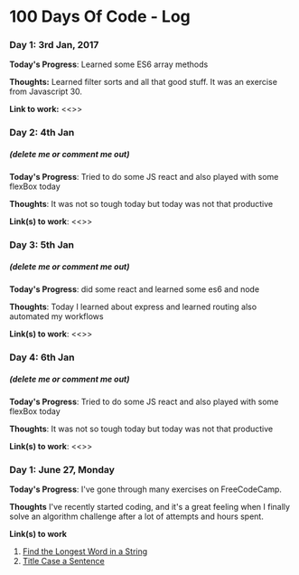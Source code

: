 # 100 Days Of Code - Log

### Day 1: 3rd Jan, 2017 

**Today's Progress**: Learned some ES6 array methods 

**Thoughts:** Learned filter sorts and all that good stuff. It was an exercise from Javascript 30.

**Link to work:** <<>>

### Day 2: 4th Jan 
##### (delete me or comment me out)

**Today's Progress**: Tried to do some JS react and also played with some flexBox today 

**Thoughts**: It was not so tough today but today was not that productive

**Link(s) to work**: <<>>

### Day 3: 5th Jan 
##### (delete me or comment me out)

**Today's Progress**: did some react and learned some es6 and node

**Thoughts**: Today I learned about express and learned routing also automated my workflows

**Link(s) to work**: <<>>

### Day 4: 6th Jan 
##### (delete me or comment me out)

**Today's Progress**: Tried to do some JS react and also played with some flexBox today 

**Thoughts**: It was not so tough today but today was not that productive

**Link(s) to work**: <<>>
### Day 1: June 27, Monday

**Today's Progress**: I've gone through many exercises on FreeCodeCamp.

**Thoughts** I've recently started coding, and it's a great feeling when I finally solve an algorithm challenge after a lot of attempts and hours spent.

**Link(s) to work**
1. [Find the Longest Word in a String](https://www.freecodecamp.com/challenges/find-the-longest-word-in-a-string)
2. [Title Case a Sentence](https://www.freecodecamp.com/challenges/title-case-a-sentence)
